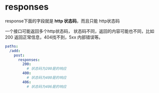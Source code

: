 # responses

response下面的字段就是 **http 状态码**，而且只能 http状态码

一个接口可能返回多个http状态码， 状态码不同，返回的内容可能也不同，比如200 返回正常信息，404找不到，5xx 内部错误等。

```yaml
paths:
  /add:
    post:
      responses:
        200:
          # 状态码为200是的响应
        400:
          # 状态码为400是的响应
        406:
          # 状态码为406是的响应
```